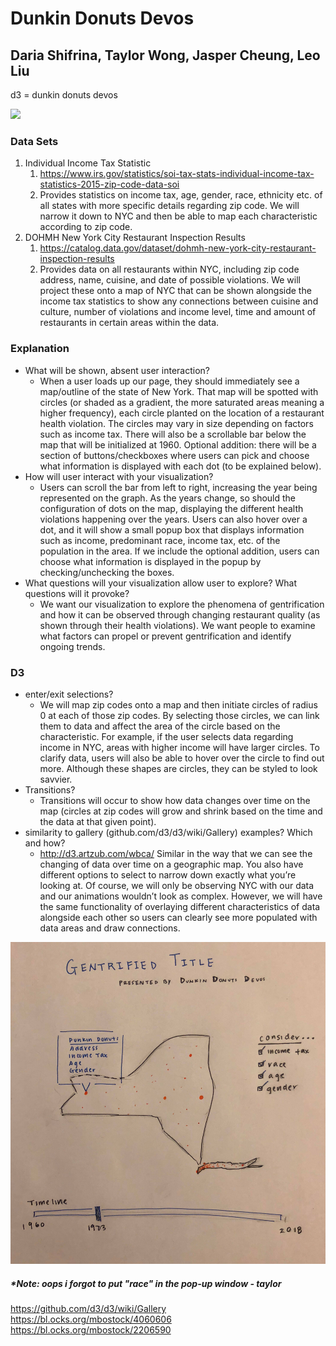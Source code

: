 # Dunkin Donuts Devos
## Daria Shifrina, Taylor Wong, Jasper Cheung, Leo Liu

d3 = dunkin donuts devos

<img src="https://amedia.britannica.com/700x450/28/23028-004-EBFBC4A3.jpg">

### Data Sets
1.  Individual Income Tax Statistic
    1. https://www.irs.gov/statistics/soi-tax-stats-individual-income-tax-statistics-2015-zip-code-data-soi
    2. Provides statistics on income tax, age, gender, race, ethnicity etc. of all states with more specific details regarding zip code. We will narrow it down to NYC and then be able to map each characteristic according to zip code. 
2.  DOHMH New York City Restaurant Inspection Results
    1.  https://catalog.data.gov/dataset/dohmh-new-york-city-restaurant-inspection-results 
    2.  Provides data on all restaurants within NYC, including zip code address, name, cuisine, and date of possible violations. We will project these onto a map of NYC that can be shown alongside the income tax statistics to show any connections between cuisine and culture, number of violations and income level, time and amount of restaurants in certain areas within the data.

### Explanation
- What will be shown, absent user interaction?
  - When a user loads up our page, they should immediately see a map/outline of the state of New York. That map will be spotted with circles (or shaded as a gradient, the more saturated areas meaning a higher frequency), each circle planted on the location of a restaurant health violation. The circles may vary in size depending on factors such as income tax. There will also be a scrollable bar below the map that will be initialized at 1960. Optional addition: there will be a section of buttons/checkboxes where users can pick and choose what information is displayed with each dot (to be explained below). 
- How will user interact with your visualization?
  - Users can scroll the bar from left to right, increasing the year being represented on the graph. As the years change, so should the configuration of dots on the map, displaying the different health violations happening over the years. Users can also hover over a dot, and it will show a small popup box that displays information such as income, predominant race, income tax, etc. of the population in the area. If we include the optional addition, users can choose what information is displayed in the popup by checking/unchecking the boxes.
- What questions will your visualization allow user to explore? What questions will it provoke?
  - We want our visualization to explore the phenomena of gentrification and how it can be observed through changing restaurant quality (as shown through their health violations). We want people to examine what factors can propel or prevent gentrification and identify ongoing trends.

### D3
- enter/exit selections?	
  - We will map zip codes onto a map and then initiate circles of radius 0 at each of those zip codes. By selecting those circles, we can link them to data and affect the area of the circle based on the characteristic. For example, if the user selects data regarding income in NYC, areas with higher income will have larger circles. To clarify data, users will also be able to hover over the circle to find out more. Although these shapes are circles, they can be styled to look savvier. 
- Transitions?
  - Transitions will occur to show how data changes over time on the map (circles at zip codes will grow and shrink based on the time and the data at that given point).
- similarity to gallery (github.com/d3/d3/wiki/Gallery) examples? Which and how?
  - http://d3.artzub.com/wbca/ Similar in the way that we can see the changing of data over time on a geographic map. You also have different options to select to narrow down exactly what you’re looking at. Of course, we will only be observing NYC with our data and our animations wouldn’t look as complex. However, we will have the same functionality of overlaying different characteristics of data alongside each other so users can clearly see more populated with data areas and draw connections.

![Suppose to be a sketch](https://github.com/dariashifrina/dunkindonutsdevos/blob/master/dddrawing.jpg)
##### \*Note: oops i forgot to put "race" in the pop-up window - taylor
https://github.com/d3/d3/wiki/Gallery
https://bl.ocks.org/mbostock/4060606
https://bl.ocks.org/mbostock/2206590
